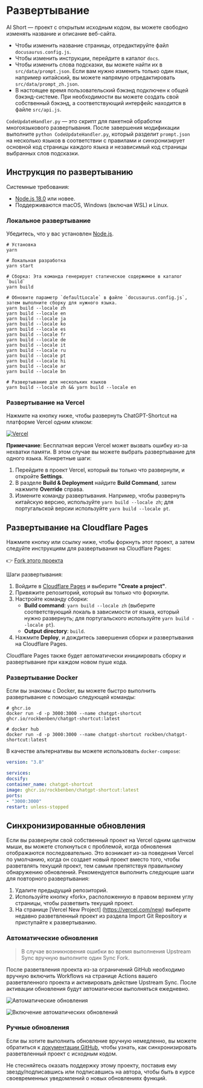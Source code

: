 # Развертывание

AI Short — проект с открытым исходным кодом, вы можете свободно изменять название и описание веб-сайта.

- Чтобы изменить название страницы, отредактируйте файл `docusaurus.config.js`.
- Чтобы изменить инструкции, перейдите в каталог `docs`.
- Чтобы изменить слова подсказки, вы можете найти их в `src/data/prompt.json`. Если вам нужно изменить только один язык, например китайский, вы можете напрямую отредактировать `src/data/prompt_zh.json`.
- В настоящее время пользовательский бэкэнд подключен к общей бэкэнд-системе. При необходимости вы можете создать свой собственный бэкэнд, а соответствующий интерфейс находится в файле `src/api.js`.

`CodeUpdateHandler.py` — это скрипт для пакетной обработки многоязыкового развертывания. После завершения модификации выполните `python CodeUpdateHandler.py`, который разделит `prompt.json` на несколько языков в соответствии с правилами и синхронизирует основной код страницы каждого языка и независимый код страницы выбранных слов подсказки.

## Инструкция по развертыванию

Системные требования:

- [Node.js 18.0](https://nodejs.org/) или новее.
- Поддерживаются macOS, Windows (включая WSL) и Linux.

### Локальное развертывание

Убедитесь, что у вас установлен [Node.js](https://nodejs.org/).

```shell
# Установка
yarn

# Локальная разработка
yarn start

# Сборка: Эта команда генерирует статическое содержимое в каталог `build`
yarn build

# Обновите параметр `defaultLocale` в файле `docusaurus.config.js`, затем выполните сборку для нужного языка.
yarn build --locale zh
yarn build --locale en
yarn build --locale ja
yarn build --locale ko
yarn build --locale es
yarn build --locale fr
yarn build --locale de
yarn build --locale it
yarn build --locale ru
yarn build --locale pt
yarn build --locale hi
yarn build --locale ar
yarn build --locale bn

# Развертывание для нескольких языков
yarn build --locale zh && yarn build --locale en
```

### Развертывание на Vercel

Нажмите на кнопку ниже, чтобы развернуть ChatGPT-Shortcut на платформе Vercel одним кликом:

[![Vercel](https://vercel.com/button)](https://vercel.com/new/clone?repository-url=https%3A%2F%2Fgithub.com%2Frockbenben%2FChatGPT-Shortcut%2Ftree%2Fmain)

**Примечание**: Бесплатная версия Vercel может вызвать ошибку из-за нехватки памяти. В этом случае вы можете выбрать развертывание для одного языка. Конкретные шаги:

1. Перейдите в проект Vercel, который вы только что развернули, и откройте **Settings**.
2. В разделе **Build & Deployment** найдите **Build Command**, затем нажмите **Override** справа.
3. Измените команду развертывания. Например, чтобы развернуть китайскую версию, используйте `yarn build --locale zh`; для португальской версии используйте `yarn build --locale pt`.

## Развертывание на Cloudflare Pages

Нажмите кнопку или ссылку ниже, чтобы форкнуть этот проект, а затем следуйте инструкциям для развертывания на Cloudflare Pages:

👉 [Fork этого проекта](https://github.com/rockbenben/ChatGPT-Shortcut/fork)

Шаги развертывания:

1. Войдите в [Cloudflare Pages](https://pages.cloudflare.com/) и выберите **"Create a project"**.
2. Привяжите репозиторий, который вы только что форкнули.
3. Настройте команду сборки:
   - **Build command**: `yarn build --locale zh` (выберите соответствующий локаль в зависимости от языка, который нужно развернуть; для португальского используйте `yarn build --locale pt`).
   - **Output directory**: `build`.
4. Нажмите **Deploy**, и дождитесь завершения сборки и развертывания на Cloudflare Pages.

Cloudflare Pages также будет автоматически инициировать сборку и развертывание при каждом новом пуше кода.

### Развертывание Docker

Если вы знакомы с Docker, вы можете быстро выполнить развертывание с помощью следующей команды:

```shell
# ghcr.io
docker run -d -p 3000:3000 --name chatgpt-shortcut ghcr.io/rockbenben/chatgpt-shortcut:latest

# docker hub
docker run -d -p 3000:3000 --name chatgpt-shortcut rockben/chatgpt-shortcut:latest
```

В качестве альтернативы вы можете использовать `docker-compose`:

```yml
version: "3.8"

services:
docsify:
container_name: chatgpt-shortcut
image: ghcr.io/rockbenben/chatgpt-shortcut:latest
ports:
- "3000:3000"
restart: unless-stopped
```

## Синхронизированные обновления

Если вы развернули свой собственный проект на Vercel одним щелчком мыши, вы можете столкнуться с проблемой, когда обновления отображаются последовательно. Это возникает из-за поведения Vercel по умолчанию, когда он создает новый проект вместо того, чтобы разветвлять текущий проект, тем самым препятствуя правильному обнаружению обновлений. Рекомендуется выполнить следующие шаги для повторного развертывания:

1. Удалите предыдущий репозиторий.
2. Используйте кнопку «fork», расположенную в правом верхнем углу страницы, чтобы разветвить текущий проект.
3. На странице [Vercel New Project] (https://vercel.com/new) выберите недавно разветвленный проект из раздела Import Git Repository и приступайте к развертыванию.

### Автоматические обновления

> В случае возникновения ошибки во время выполнения Upstream Sync вручную выполните один Sync Fork.

После разветвления проекта из-за ограничений GitHub необходимо вручную включить Workflows на странице Actions вашего разветвленного проекта и активировать действие Upstream Sync. После активации обновления будут автоматически выполняться ежедневно.

![Автоматические обновления](https://img.newzone.top/2023-05-19-11-57-59.png?imageMogr2/format/webp)

![Включение автоматических обновлений](https://img.newzone.top/2023-05-19-11-59-26.png?imageMogr2/format/webp)

### Ручные обновления

Если вы хотите выполнить обновление вручную немедленно, вы можете обратиться к [документации GitHub](https://docs.github.com/en/pull-requests/collaborating-with-pull-requests/working-with-forks/syncing-a-fork), чтобы узнать, как синхронизировать разветвленный проект с исходным кодом.

Не стесняйтесь оказать поддержку этому проекту, поставив ему звезду/подписавшись или подписавшись на автора, чтобы быть в курсе своевременных уведомлений о новых обновлениях функций.
